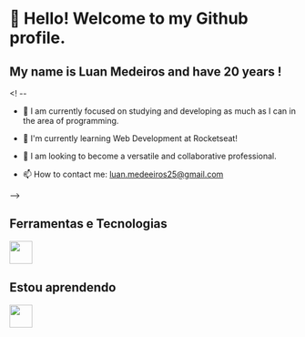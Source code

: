 # 👋 Hello! Welcome to my Github profile.
## My name is Luan Medeiros and have 20 years !

<! --

- 🔭 I am currently focused on studying and developing as much as I can in the area of programming.

- 🌱 I'm currently learning Web Development at Rocketseat!

- 👯 I am looking to become a versatile and collaborative professional.

- 📫 How to contact me: luan.medeeiros25@gmail.com

-->

## Ferramentas e Tecnologias

<img loading="lazy" src="https://cdn.jsdelivr.net/gh/devicons/devicon/icons/git/git-original.svg" width="40" height="40"/>

## Estou aprendendo

<img loading="lazy" src="https://cdn.jsdelivr.net/gh/devicons/devicon/icons/javascript/javascript-plain.svg" width="40" height="40"/>
